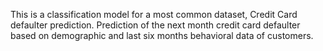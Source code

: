 This is a classification model for a most common dataset, Credit Card defaulter prediction. Prediction of the next month credit card defaulter based on demographic and last six months behavioral data of customers.
